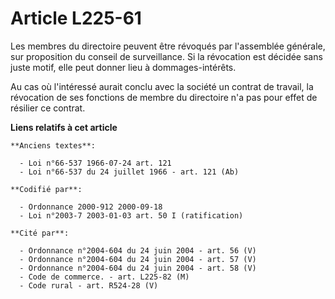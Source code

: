 # Article L225-61

Les membres du directoire peuvent être révoqués par l'assemblée générale, sur proposition du conseil de surveillance. Si la
révocation est décidée sans juste motif, elle peut donner lieu à dommages-intérêts.

Au cas où l'intéressé aurait conclu avec la société un contrat de travail, la révocation de ses fonctions de membre du
directoire n'a pas pour effet de résilier ce contrat.

**Liens relatifs à cet article**

	**Anciens textes**:

	  - Loi n°66-537 1966-07-24 art. 121
	  - Loi n°66-537 du 24 juillet 1966 - art. 121 (Ab)

	**Codifié par**:

	  - Ordonnance 2000-912 2000-09-18
	  - Loi n°2003-7 2003-01-03 art. 50 I (ratification)

	**Cité par**:

	  - Ordonnance n°2004-604 du 24 juin 2004 - art. 56 (V)
	  - Ordonnance n°2004-604 du 24 juin 2004 - art. 57 (V)
	  - Ordonnance n°2004-604 du 24 juin 2004 - art. 58 (V)
	  - Code de commerce. - art. L225-82 (M)
	  - Code rural - art. R524-28 (V)
